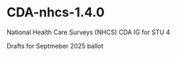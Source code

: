 # CDA-nhcs-1.4.0
National Health Care Surveys (NHCS) CDA IG for STU 4

Drafts for Septmeber 2025 ballot
